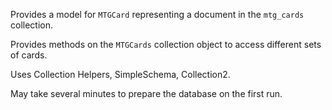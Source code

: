 Provides a model for `MTGCard` representing a document in the `mtg_cards` collection.

Provides methods on the `MTGCards` collection object to access different sets of cards.

Uses Collection Helpers, SimpleSchema, Collection2.

May take several minutes to prepare the database on the first run.
